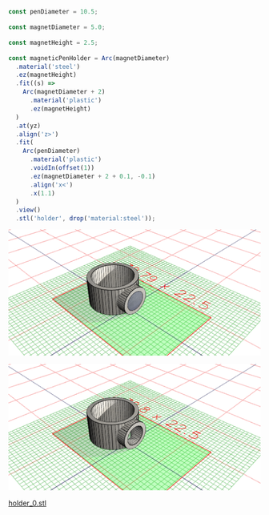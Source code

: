 ```JavaScript
const penDiameter = 10.5;
```

```JavaScript
const magnetDiameter = 5.0;
```

```JavaScript
const magnetHeight = 2.5;
```

```JavaScript
const magneticPenHolder = Arc(magnetDiameter)
  .material('steel')
  .ez(magnetHeight)
  .fit((s) =>
    Arc(magnetDiameter + 2)
      .material('plastic')
      .ez(magnetHeight)
  )
  .at(yz)
  .align('z>')
  .fit(
    Arc(penDiameter)
      .material('plastic')
      .voidIn(offset(1))
      .ez(magnetDiameter + 2 + 0.1, -0.1)
      .align('x<')
      .x(1.1)
  )
  .view()
  .stl('holder', drop('material:steel'));
```

![Image](holder.md.0.png)

![Image](holder.md.1.png)

[holder_0.stl](holder.holder_0.stl)
